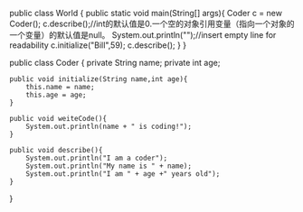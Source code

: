 public class World {
	public static void main(String[] args){
		Coder c = new Coder();
		c.describe();//int的默认值是0.一个空的对象引用变量（指向一个对象的一个变量）的默认值是null。
		System.out.println("");//insert empty line for readability
		c.initialize("Bill",59);
		c.describe();
	}
}

public class Coder {
	private String name;
	private int age;
	
	public void initialize(String name,int age){
		this.name = name;
		this.age = age;
	}
	
	public void weiteCode(){
		System.out.println(name + " is coding!");
	}
	
	public void describe(){
		System.out.println("I am a coder");
		System.out.println("My name is " + name);
		System.out.println("I am " + age +" years old");
	}
}
